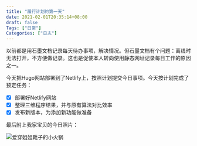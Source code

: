 ```yaml
---
title: "履行计划的第一天"
date: 2021-02-01T20:35:14+08:00
draft: false
Tags: ["日常"]
Categories: ["日志"]
---
```


以前都是用石墨文档记录每天待办事项，解决情况。但石墨文档有个问题：离线时无法打开，不方便做记录。这也是促使本人转向使用静态网址记录每日工作的原因之一。

今天把Hugo网站部署到了Netlify上，按照计划提交今日事项。今天按计划完成了预定任务：

- [x] 部署好Netlify网站
- [x] 整理三维程序结果，并与原有算法对比效率
- [x] 发布新版本，为添加新功能做准备

最后附上我家宝贝的今日照片：

![爱穿姐姐靴子的小火锅](https://tlanyan.netlify.app/images/2021/01/%E7%88%B1%E7%A9%BF%E5%A7%90%E5%A7%90%E9%9D%B4%E5%AD%90%E7%9A%84%E5%B0%8F%E7%81%AB%E9%94%85.jpg)